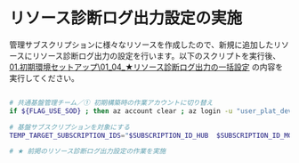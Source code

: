 # リソース診断ログ出力設定の実施

管理サブスクリプションに様々なリソースを作成したので、新規に追加したリソースにリソース診断ログ出力の設定を行います。以下のスクリプトを実行後、[01.初期環境セットアップ\01_04_★リソース診断ログ出力の一括設定](/01.%E5%88%9D%E6%9C%9F%E7%92%B0%E5%A2%83%E3%82%BB%E3%83%83%E3%83%88%E3%82%A2%E3%83%83%E3%83%97/01_04_%E2%98%85%E3%83%AA%E3%82%BD%E3%83%BC%E3%82%B9%E8%A8%BA%E6%96%AD%E3%83%AD%E3%82%B0%E5%87%BA%E5%8A%9B%E3%81%AE%E4%B8%80%E6%8B%AC%E8%A8%AD%E5%AE%9A.md) の内容を実行してください。

```bash

# 共通基盤管理チーム／① 初期構築時の作業アカウントに切り替え
if ${FLAG_USE_SOD} ; then az account clear ; az login -u "user_plat_dev@${PRIMARY_DOMAIN_NAME}" -p "${ADMIN_PASSWORD}" ; fi

# 基盤サブスクリプションを対象にする
TEMP_TARGET_SUBSCRIPTION_IDS="$SUBSCRIPTION_ID_HUB  $SUBSCRIPTION_ID_MGMT"

# ★ 前掲のリソース診断ログ出力設定の作業を実施

```
